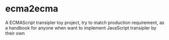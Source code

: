 # ecma2ecma
A ECMAScript transipler toy project, try to match production requirement, as a handbook for anyone when want to implement JavaScript transipler by their own
